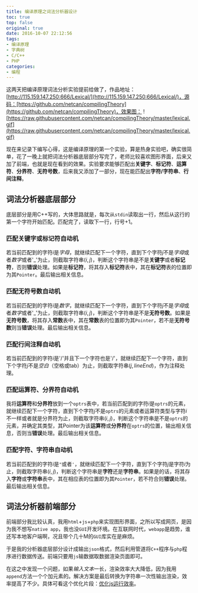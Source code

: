 ```yaml
---
title: 编译原理之词法分析器设计
toc: true
top: false
original: true
date: 2016-10-07 22:12:56
tags:
- 编译原理
- 字典树
- C/C++
- PHP
categories:
- 编程
---
```


这两天把编译原理词法分析实验提前给做了，作品地址：[http://115.159.147.250:666/Lexical/](http://115.159.147.250:666/Lexical/)，源码：[https://github.com/netcan/compilingTheory](https://github.com/netcan/compilingTheory)，效果图：
![https://raw.githubusercontent.com/netcan/compilingTheory/master/lexical.gif](https://raw.githubusercontent.com/netcan/compilingTheory/master/lexical.gif)

现在来记录下编写心得，这是编译原理的第一个实验，算是热身实验吧，确实很简单，花了一晚上就把词法分析器底层部分写完了，老师比较喜欢图形界面，后来又加了前端，也就是现在看到的效果。实验要求能够匹配出**关键字**、**标记符**、**运算符**、**分界符**、**无符号数**，后来我又添加了一部分，现在能匹配出**字符/字符串**、**行间注释**。

## 词法分析器底层部分
底层部分是用C++写的，大体思路就是，每次从`stdin`读取出一行，然后从这行的第一个字符开始匹配。匹配完了，读取下一行，行号+1。

### 匹配**关键字**或**标记符**自动机
若当前匹配到的字符$i$是*字母*，就继续匹配下一个字符，直到下个字符$j$不是*字母*或者*数字*或者'_'为止，则截取字符串$(i, j)$，判断这个字符串是不是**关键字**或者**标记符**，否则**错误**处理。如果是**标记符**，将其存入**标记符**表中，其在**标记符**表的位置即为其`Pointer`。最后输出相关信息。

### 匹配**无符号数**自动机
若当前匹配到的字符$i$是*数字*，就继续匹配下一个字符，直到下个字符$j$不是*字母*或者*数字*或者'_'为止，则截取字符串$(i, j)$，判断这个字符串是不是**无符号数**。如果是**无符号数**，将其存入**常数**表中，其在**常数**表的位置即为其`Pointer`，若不是**无符号数**则当**错误**处理。最后输出相关信息。

### 匹配**行间注释**自动机
若当前匹配到的字符$i$是'/'并且下一个字符也是'/'，就继续匹配下一个字符，直到下个字符$j$不是*空白*（空格或tab）为止，则截取字符串$(j, lineEnd)$，作为注释处理。

### 匹配**运算符**、**分界符**自动机
我将**运算符**和**分界符**放到一个`optrs`表中，若当前匹配到的字符$i$是`optrs`的元素，就继续匹配下一个字符，直到下个字符$j$不是`optrs`的元素或者运算符类型与字符$i$不一样或者就是分界符为止，则截取字符串$(i, j)$，判断这个字符串是不是`optrs`的元素，并确定其类型，其Pointer为该**运算符**或**分界符**在`optrs`的位置，输出相关信息，否则当**错误**处理。最后输出相关信息。

### 匹配**字符**、**字符串**自动机
若当前匹配到的字符$i$是`"`或者`'`，就继续匹配下一个字符，直到下个字符$j$是字符$i$为止，则截取字符串$(i, j)$，判断这个字符串是**字符**还是**字符串**。如果是的话，将其存入**字符**或**字符串**表中，其在相应表的位置即为其`Pointer`，若不符合则**错误**处理。最后输出相关信息。

## 词法分析器前端部分
前端部分我比较认真，我用`html`+`js`+`php`来实现图形界面，之所以写成网页，是因为我不想写`native app`，我也没`GUI`开发环境。在互联网时代，`webapp`是趋势，谁还写本地客户端啊，况且带个几十M的`GUI`库实在是麻烦。

于是我的分析器底层部分设计成输出`json`格式，然后利用管道将`C++`程序与`php`程序进行数据传送。前端只要用`js`输数据取数据渲染页面即可。

在这之中发现一个问题，如果*输入文本*一长，渲染效率大大降低，因为我用`append`方法一个个加元素的。解决方案是最后转换为字符串一次性输出渲染，效率提高了不少。具体可看这个优化片段：[优化js运行效率](https://github.com/netcan/compilingTheory/commit/2a09a9054e467d35d416603c5d73247acf2af764)。
